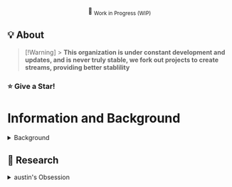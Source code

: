<div align="center">

:construction: <sub>Work in Progress (WIP)</sub>

</div>

## :bulb: About

> [!Warning] > **This organization is under constant development and updates, and is never truly stable, we fork out projects to create streams, providing better stablility**

### :star: Give a Star!

# Information and Background

<details>
  <summary>Background</summary>

### Background in Detail

</details>

## :mag_right: Research

<details>
    <summary> austin's Obsession </summary>
### austin's obsession

This organization is based  around austin's obsiession with a handful of things:

- Perfection
- Efficiency
- Automation
- Security
- Privacy
- Open Source
- Collaboration
- Community
- Learning
- Sharing

and a few other things, but these are the main ones.

He is working on a few projects that are based around these obsessions, and he is always looking for new projects to work on that are based around these obsessions. There are things like [AWFixer Academy](https://awfixer.academy) and [AWFixer Labs](https://awfixer.labs) that are based around these obsessions, and he is always looking for new projects to work on that are based around these obsessions.

</details>
